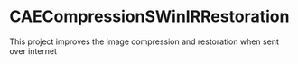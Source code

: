 # CAECompressionSWinIRRestoration
This project improves the image compression and restoration when sent over internet
